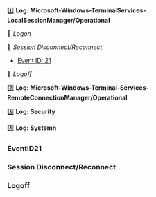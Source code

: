 :one: **Log: Microsoft-Windows-TerminalServices-LocalSessionManager/Operational** 

  :link: *Logon*
 
  :link: *Session Disconnect/Reconnect*
  - [Event ID: 21](#EventID21)

  :link: *Logoff* 


:two: **Log: Microsoft-Windows-Terminal-Services-RemoteConnectionManager/Operational**

:three: **Log: Security**

:four: **Log: Systemn**

  

### EventID21



### Session Disconnect/Reconnect



### Logoff
